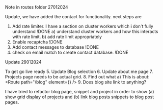 Note in routes folder 27012024

Update, we have added the contact for functionality. next steps are 

1. Add rate limiter. I have a section on cluster workers which i don't fully understand !DONE
    a) understand cluster workers and how this interacts with rate limit.
    b) add rate limit appropriately
2. Enable recaptcha !DONE
3. Add contact messages to database !DONE
4. check on email match to create contact database. !DONE


Update 29012024

To get go live ready
5. Update Blog selection
6. Update about me page
7. Projects page needs to be actual grid.
8. Find out what
    a) This is about: <Route path="/blog" element={<Blog message = {message}  isFetching={isFetching}/>} />
9. Does blog site link to anything?


I have tried to refactor blog page, snippet and project in order to show (a) show grid display of projects and (b) link blog posts snippets to blog post pages.

